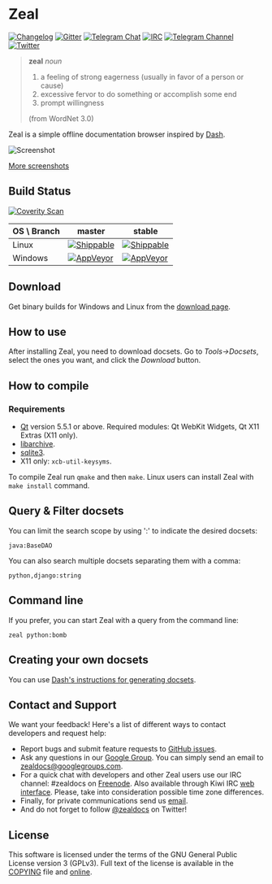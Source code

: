 # Zeal

[![Changelog](https://img.shields.io/github/release/zealdocs/zeal.svg?style=flat-square)](https://github.com/zealdocs/zeal/releases)
[![Gitter](https://img.shields.io/gitter/room/zealdocs/zeal.svg?style=flat-square)](https://gitter.im/zealdocs/zeal)
[![Telegram Chat](https://img.shields.io/badge/chat-on%20telegram-179cde.svg?style=flat-square)](https://telegram.me/zealdocschat)
[![IRC](https://img.shields.io/badge/chat-on%20irc-blue.svg?style=flat-square)](https://kiwiirc.com/client/irc.freenode.net/#zealdocs)
[![Telegram Channel](https://img.shields.io/badge/follow-on%20telegram-179cde.svg?style=flat-square)](https://telegram.me/zealdocs)
[![Twitter](https://img.shields.io/badge/follow-on%20twitter-1da1f2.svg?style=flat-square)](https://twitter.com/zealdocs)

> **zeal** *noun*
>
> 1. a feeling of strong eagerness (usually in favor of a person or cause)
> 2. excessive fervor to do something or accomplish some end
> 3. prompt willingness
>
> (from WordNet 3.0)

Zeal is a simple offline documentation browser inspired by [Dash](https://kapeli.com/dash).

![Screenshot](https://i.imgur.com/v63u1ZJ.png)

[More screenshots](https://imgur.com/a/eVi97)

## Build Status

[![Coverity Scan](https://img.shields.io/coverity/scan/4271.svg?style=flat-square)](https://scan.coverity.com/projects/4271)

OS \ Branch | master | stable
------------|--------|-------
Linux | [![Shippable](https://img.shields.io/shippable/54ac2ce4d46935d5fbc19b84/master.svg?style=flat-square)](https://app.shippable.com/projects/54ac2ce4d46935d5fbc19b84) | [![Shippable](https://img.shields.io/shippable/54ac2ce4d46935d5fbc19b84/stable.svg?style=flat-square)](https://app.shippable.com/projects/54ac2ce4d46935d5fbc19b84)
Windows | [![AppVeyor](https://img.shields.io/appveyor/ci/trollixx/zeal/master.svg?style=flat-square)](https://ci.appveyor.com/project/trollixx/zeal) | [![AppVeyor](https://img.shields.io/appveyor/ci/trollixx/zeal/stable.svg?style=flat-square)](https://ci.appveyor.com/project/trollixx/zeal)

## Download

Get binary builds for Windows and Linux from the [download page](https://zealdocs.org/download.html).

## How to use

After installing Zeal, you need to download docsets. Go to *Tools->Docsets*, select the ones you want, and click the *Download* button.

## How to compile

### Requirements
* [Qt](https://www.qt.io/) version 5.5.1 or above. Required modules: Qt WebKit Widgets, Qt X11 Extras (X11 only).
* [libarchive](http://libarchive.org/).
* [sqlite3](https://www.sqlite.org/).
* X11 only: `xcb-util-keysyms`.

To compile Zeal run `qmake` and then `make`. Linux users can install Zeal with `make install` command.

## Query & Filter docsets

You can limit the search scope by using ':' to indicate the desired docsets:

`java:BaseDAO`

You can also search multiple docsets separating them with a comma:

`python,django:string`

## Command line

If you prefer, you can start Zeal with a query from the command line:

`zeal python:bomb`

## Creating your own docsets

You can use [Dash's instructions for generating docsets](https://kapeli.com/docsets).

## Contact and Support

We want your feedback! Here's a list of different ways to contact developers and request help:
* Report bugs and submit feature requests to [GitHub issues](https://github.com/zealdocs/zeal/issues).
* Ask any questions in our [Google Group](https://groups.google.com/d/forum/zealdocs). You can simply send an email to zealdocs@googlegroups.com.
* For a quick chat with developers and other Zeal users use our IRC channel: #zealdocs on [Freenode](https://freenode.net/). Also available through Kiwi IRC [web interface](https://kiwiirc.com/client/irc.freenode.net/#zealdocs). Please, take into consideration possible time zone differences.
* Finally, for private communications send us [email](mailto:zeal@zealdocs.org).
* And do not forget to follow [@zealdocs](https://twitter.com/zealdocs) on Twitter!

## License

This software is licensed under the terms of the GNU General Public License version 3 (GPLv3). Full text of the license is available in the [COPYING](https://github.com/zealdocs/zeal/blob/master/COPYING) file and [online](http://opensource.org/licenses/gpl-3.0.html).
